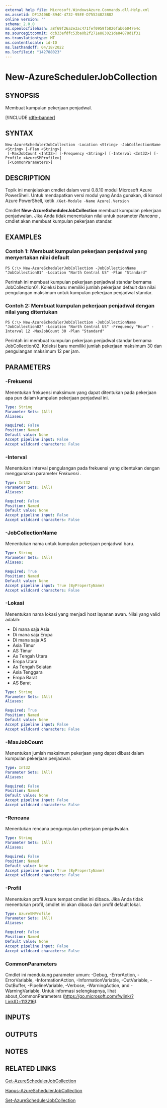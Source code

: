 ```yaml
---
external help file: Microsoft.WindowsAzure.Commands.dll-Help.xml
ms.assetid: DF12406D-894C-4732-95EE-D75524023B82
online version: ''
schema: 2.0.0
ms.openlocfilehash: a8f69f26a2e3ac471fef0959f5826fab66047e4c
ms.sourcegitcommit: dcb33efdfc53ba0b2f271e883021de84878d1f31
ms.translationtype: MT
ms.contentlocale: id-ID
ms.lasthandoff: 04/18/2022
ms.locfileid: "142788023"
---
```

# New-AzureSchedulerJobCollection

## SYNOPSIS
Membuat kumpulan pekerjaan penjadwal.

[!INCLUDE [rdfe-banner](../../includes/rdfe-banner.md)]

## SYNTAX

```
New-AzureSchedulerJobCollection -Location <String> -JobCollectionName <String> [-Plan <String>]
 [-MaxJobCount <Int32>] [-Frequency <String>] [-Interval <Int32>] [-Profile <AzureSMProfile>]
 [<CommonParameters>]
```

## DESCRIPTION
Topik ini menjelaskan cmdlet dalam versi 0.8.10 modul Microsoft Azure PowerShell.
Untuk mendapatkan versi modul yang Anda gunakan, di konsol Azure PowerShell, ketik .`(Get-Module -Name Azure).Version`

Cmdlet **New-AzureSchedulerJobCollection** membuat kumpulan pekerjaan penjadwalan.
Jika Anda tidak menentukan nilai untuk parameter *Rencana* , cmdlet akan membuat kumpulan pekerjaan standar.

## EXAMPLES

### Contoh 1: Membuat kumpulan pekerjaan penjadwal yang menyertakan nilai default
```
PS C:\> New-AzureSchedulerJobCollection -JobCollectionName "JobCollection01" -Location "North Central US" -Plan "Standard"
```

Perintah ini membuat kumpulan pekerjaan penjadwal standar bernama JobCollection01.
Koleksi baru memiliki jumlah pekerjaan default dan nilai pengulangan maksimum untuk kumpulan pekerjaan penjadwal standar.

### Contoh 2: Membuat kumpulan pekerjaan penjadwal dengan nilai yang ditentukan
```
PS C:\> New-AzureSchedulerJobCollection -JobCollectionName "JobCollection02" -Location "North Central US" -Frequency "Hour" -Interval 12 -MaxJobCount 30 -Plan "Standard"
```

Perintah ini membuat kumpulan pekerjaan penjadwal standar bernama JobCollection02.
Koleksi baru memiliki jumlah pekerjaan maksimum 30 dan pengulangan maksimum 12 per jam.

## PARAMETERS

### -Frekuensi
Menentukan frekuensi maksimum yang dapat ditentukan pada pekerjaan apa pun dalam kumpulan pekerjaan penjadwal ini.

```yaml
Type: String
Parameter Sets: (All)
Aliases: 

Required: False
Position: Named
Default value: None
Accept pipeline input: False
Accept wildcard characters: False
```

### -Interval
Menentukan interval pengulangan pada frekuensi yang ditentukan dengan menggunakan parameter *Frekuensi* .

```yaml
Type: Int32
Parameter Sets: (All)
Aliases: 

Required: False
Position: Named
Default value: None
Accept pipeline input: False
Accept wildcard characters: False
```

### -JobCollectionName
Menentukan nama untuk kumpulan pekerjaan penjadwal baru.

```yaml
Type: String
Parameter Sets: (All)
Aliases: 

Required: True
Position: Named
Default value: None
Accept pipeline input: True (ByPropertyName)
Accept wildcard characters: False
```

### -Lokasi
Menentukan nama lokasi yang menjadi host layanan awan.
Nilai yang valid adalah: 

- Di mana saja Asia
- Di mana saja Eropa
- Di mana saja AS
- Asia Timur
- AS Timur
- As Tengah Utara
- Eropa Utara
- As Tengah Selatan
- Asia Tenggara
- Eropa Barat
- AS Barat

```yaml
Type: String
Parameter Sets: (All)
Aliases: 

Required: True
Position: Named
Default value: None
Accept pipeline input: False
Accept wildcard characters: False
```

### -MaxJobCount
Menentukan jumlah maksimum pekerjaan yang dapat dibuat dalam kumpulan pekerjaan penjadwal.

```yaml
Type: Int32
Parameter Sets: (All)
Aliases: 

Required: False
Position: Named
Default value: None
Accept pipeline input: False
Accept wildcard characters: False
```

### -Rencana
Menentukan rencana pengumpulan pekerjaan penjadwalan.

```yaml
Type: String
Parameter Sets: (All)
Aliases: 

Required: False
Position: Named
Default value: None
Accept pipeline input: True (ByPropertyName)
Accept wildcard characters: False
```

### -Profil
Menentukan profil Azure tempat cmdlet ini dibaca.
Jika Anda tidak menentukan profil, cmdlet ini akan dibaca dari profil default lokal.

```yaml
Type: AzureSMProfile
Parameter Sets: (All)
Aliases: 

Required: False
Position: Named
Default value: None
Accept pipeline input: False
Accept wildcard characters: False
```

### CommonParameters
Cmdlet ini mendukung parameter umum: -Debug, -ErrorAction, -ErrorVariable, -InformationAction, -InformationVariable, -OutVariable, -OutBuffer, -PipelineVariable, -Verbose, -WarningAction, and -WarningVariable. Untuk informasi selengkapnya, lihat about_CommonParameters (https://go.microsoft.com/fwlink/?LinkID=113216).

## INPUTS

## OUTPUTS

## NOTES

## RELATED LINKS

[Get-AzureSchedulerJobCollection](./Get-AzureSchedulerJobCollection.md)

[Hapus-AzureSchedulerJobCollection](./Remove-AzureSchedulerJobCollection.md)

[Set-AzureSchedulerJobCollection](./Set-AzureSchedulerJobCollection.md)


